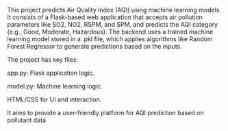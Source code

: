 This project predicts Air Quality Index (AQI) using machine learning models. It consists of a Flask-based web application that accepts air pollution parameters like SO2, NO2, RSPM, and SPM, and predicts the AQI category (e.g., Good, Moderate, Hazardous). The backend uses a trained machine learning model stored in a .pkl file, which applies algorithms like Random Forest Regressor to generate predictions based on the inputs.

The project has key files:


app.py: Flask application logic.

model.py: Machine learning logic.

HTML/CSS for UI and interaction.

It aims to provide a user-friendly platform for AQI prediction based on pollutant data
